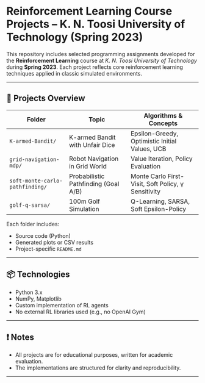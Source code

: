 # Reinforcement Learning Course Projects – K. N. Toosi University of Technology (Spring 2023)

This repository includes selected programming assignments developed for the **Reinforcement Learning** course at *K. N. Toosi University of Technology* during **Spring 2023**. Each project reflects core reinforcement learning techniques applied in classic simulated environments.

---

## 🧠 Projects Overview

| Folder | Topic | Algorithms & Concepts |
|--------|-------|------------------------|
| `K-armed-Bandit/` | K-armed Bandit with Unfair Dice | Epsilon-Greedy, Optimistic Initial Values, UCB |
| `grid-navigation-mdp/` | Robot Navigation in Grid World | Value Iteration, Policy Evaluation |
| `soft-monte-carlo-pathfinding/` | Probabilistic Pathfinding (Goal A/B) | Monte Carlo First-Visit, Soft Policy, γ Sensitivity |
| `golf-q-sarsa/` | 100m Golf Simulation | Q-Learning, SARSA, Soft Epsilon-Policy |

Each folder includes:
- Source code (Python)
- Generated plots or CSV results
- Project-specific `README.md` 

---

## 📦 Technologies

- Python 3.x
- NumPy, Matplotlib
- Custom implementation of RL agents
- No external RL libraries used (e.g., no OpenAI Gym)

---

## ❗ Notes
- All projects are for educational purposes, written for academic evaluation.
- The implementations are structured for clarity and reproducibility.

--- 

